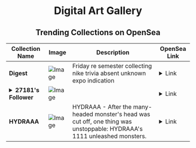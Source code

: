 <div align="center">

# Digital Art Gallery

## Trending Collections on OpenSea

| Collection Name                       | Image                                                                                     | Description                       | OpenSea Link                                                                                          |
|---------------------------------------|-------------------------------------------------------------------------------------------|-----------------------------------|--------------------------------------------------------------------------------------------------------|
| **Digest** | ![Image](https://i.seadn.io/s/raw/files/a81bdb46bb4ba5c180a38cebf4bc3bd9.jpg?w=500&auto=format?w=200&auto=format) | Friday re semester collecting nike trivia absent unknown expo indication | <details><summary>Link</summary>[Digest](https://opensea.io/collection/digest-8)</details> |
| **<details><summary>27181's Follower</summary></details>** | ![Image](https://i.seadn.io/s/raw/files/19f9f090920392cc3650cbdf4361755b.png?w=500&auto=format?w=200&auto=format) |  | <details><summary>Link</summary>[27181's Follower](https://opensea.io/collection/27181-s-follower)</details> |
| **HYDRAAA** | ![Image](https://i.seadn.io/s/raw/files/5e8447693798cd26020b716561f836a0.jpg?w=500&auto=format?w=200&auto=format) | HYDRAAA - After the many-headed monster's head was cut off, one thing was unstoppable: HYDRAAA's 1111 unleashed monsters.  | <details><summary>Link</summary>[HYDRAAA](https://opensea.io/collection/hydraaa-1)</details> |

</div>